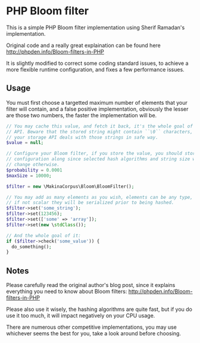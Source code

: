 # PHP Bloom filter

This is a simple PHP Bloom filter implementation using Sherif Ramadan's
implementation.

Original code and a really great explaination can be found here
http://phpden.info/Bloom-filters-in-PHP

It is slightly modified to correct some coding standard issues, to achieve
a more flexible runtime configuration, and fixes a few performance issues.

## Usage

You must first choose a targetted maximum number of elements that your filter
will contain, and a false positive implementation, obviously the lesser are
those two numbers, the faster the implementation will be.

```php
// You may cache this value, and fetch it back, it's the whole goal of this
// API. Beware that the stored string might contain ``\0`` characters, ensure
// your storage API deals with those strings in safe way.
$value = null;

// Configure your Bloom filter, if you store the value, you should store the
// configuration along since selected hash algorithms and string size would
// change otherwise.
$probability = 0.0001
$maxSize = 10000;

$filter = new \MakinaCorpus\Bloom\BloomFilter();

// You may add as many elements as you wish, elements can be any type, really,
// if not scalar they will be serialized prior to being hashed.
$filter->set('some_string');
$filter->set(123456);
$filter->set(['some' => 'array']);
$filter->set(new \stdClass());

// And the whole goal of it:
if ($filter->check('some_value')) {
  do_something();
}

```

## Notes

Please carefully read the original author's blog post, since it explains
everything you need to know about Bloom filters: http://phpden.info/Bloom-filters-in-PHP

Please also use it wisely, the hashing algorithms are quite fast, but if you
do use it too much, it will impact negatively on your CPU usage.

There are numerous other competitive implementations, you may use whichever
seems the best for you, take a look around before choosing.
